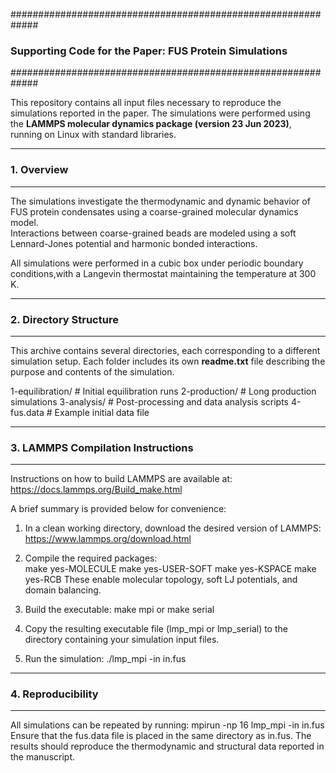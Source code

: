 #############################################################
### Supporting Code for the Paper: FUS Protein Simulations ###
#############################################################

This repository contains all input files necessary to reproduce the simulations reported in the paper. The simulations were performed using the 
**LAMMPS molecular dynamics package (version 23 Jun 2023)**, running on Linux with standard libraries.

-------------------------------------------------------------
### 1. Overview
-------------------------------------------------------------

The simulations investigate the thermodynamic and dynamic behavior of FUS protein condensates using a coarse-grained molecular dynamics model.  
Interactions between coarse-grained beads are modeled using a soft Lennard-Jones potential and harmonic bonded interactions.

All simulations were performed in a cubic box under periodic boundary conditions,with a Langevin thermostat maintaining the temperature at 300 K.

-------------------------------------------------------------
### 2. Directory Structure
-------------------------------------------------------------

This archive contains several directories, each corresponding to a different simulation setup. Each folder includes its own **readme.txt** file describing
the purpose and contents of the simulation.

1-equilibration/ # Initial equilibration runs
2-production/ # Long production simulations
3-analysis/ # Post-processing and data analysis scripts
4-fus.data # Example initial data file

-------------------------------------------------------------
### 3. LAMMPS Compilation Instructions
-------------------------------------------------------------

Instructions on how to build LAMMPS are available at: https://docs.lammps.org/Build_make.html

A brief summary is provided below for convenience:

1. In a clean working directory, download the desired version of LAMMPS:  https://www.lammps.org/download.html

2. Compile the required packages:  
    make yes-MOLECULE
    make yes-USER-SOFT
    make yes-KSPACE
    make yes-RCB
These enable molecular topology, soft LJ potentials, and domain balancing.

3. Build the executable: make mpi or make serial

4. Copy the resulting executable file (lmp_mpi or lmp_serial) to the directory containing your simulation input files.

5. Run the simulation: ./lmp_mpi -in in.fus

-------------------------------------------------------------
### 4. Reproducibility
-------------------------------------------------------------
All simulations can be repeated by running: mpirun -np 16 lmp_mpi -in in.fus
Ensure that the fus.data file is placed in the same directory as in.fus. The results should reproduce the thermodynamic and structural data reported in the manuscript.

